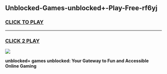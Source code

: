 
## Unblocked-Games-unblocked+-Play-Free-rf6yj
<h3>
<a href="https://premium76.site?title=unblocked+&ref=23A">CLICK TO PLAY</a></h3>
<hr>

<h3>
<a href="https://premium76.site?title=unblocked+&ref=23A">CLICK 2 PLAY</a>
  
</h3>

<a href="https://premium76.site?title=unblocked+&ref=23A"><img src="https://clearcache.store/games.png"></a>


**unblocked+ games unblocked: Your Gateway to Fun and Accessible Online Gaming**
